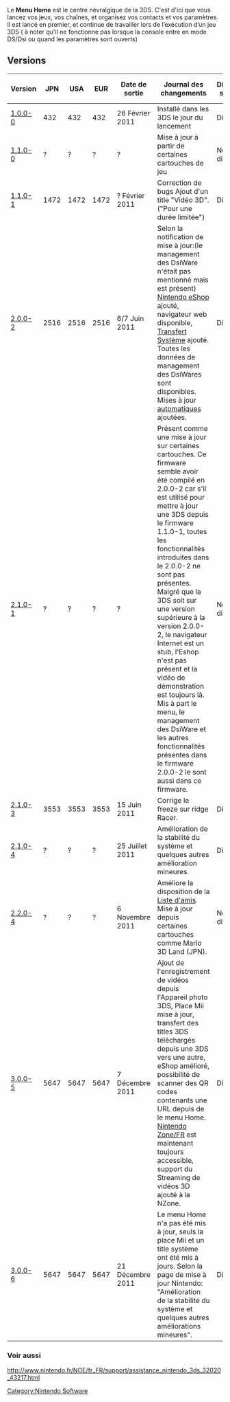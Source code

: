 Le **Menu Home** est le centre névralgique de la 3DS. C'est d'ici que
vous lancez vos jeux, vos chaînes, et organisez vos contacts et vos
paramètres. Il est lancé en premier, et continue de travailler lors de
l’exécution d’un jeu 3DS ( à noter qu'il ne fonctionne pas lorsque la
console entre en mode DS/Dsi ou quand les paramètres sont ouverts)

## Versions

| Version                       | JPN  | USA  | EUR  | Date de sortie   | Journal des changements                                                                                                                                                                                                                                                                                                                                                                                                                                                                                                                                                                              | Disponibilité sur le CDN | Date de publication sur le CDN |
|-------------------------------|------|------|------|------------------|------------------------------------------------------------------------------------------------------------------------------------------------------------------------------------------------------------------------------------------------------------------------------------------------------------------------------------------------------------------------------------------------------------------------------------------------------------------------------------------------------------------------------------------------------------------------------------------------------|--------------------------|--------------------------------|
| [1.0.0-0](1.0.0-0 "wikilink") | 432  | 432  | 432  | 26 Février 2011  | Installé dans les 3DS le jour du lancement                                                                                                                                                                                                                                                                                                                                                                                                                                                                                                                                                           | Disponible               | 18 Février 2011                |
| [1.1.0-0](1.1.0-0 "wikilink") | ?    | ?    | ?    | ?                | Mise à jour à partir de certaines cartouches de jeu                                                                                                                                                                                                                                                                                                                                                                                                                                                                                                                                                  | Non disponible           | N/A                            |
| [1.1.0-1](1.1.0-1 "wikilink") | 1472 | 1472 | 1472 | ? Février 2011   | Correction de bugs Ajout d'un title "Vidéo 3D". ("Pour une durée limitée")                                                                                                                                                                                                                                                                                                                                                                                                                                                                                                                           | Disponible               | 1er Mars 2011                  |
| [2.0.0-2](2.0.0-2 "wikilink") | 2516 | 2516 | 2516 | 6/7 Juin 2011    | Selon la notification de mise à jour:(le management des DsiWare n'était pas mentionné mais est présent) [Nintendo eShop](Nintendo_eShop/FR "wikilink") ajouté, navigateur web disponible, [Transfert Système](Transfert_Système "wikilink") ajouté. Toutes les données de management des DsiWares sont disponibles. Mises à jour [automatiques](SpotPass/FR "wikilink") ajoutées.                                                                                                                                                                                                                    | Disponible               | 6 Juin 2011                    |
| [2.1.0-1](2.1.0-1 "wikilink") | ?    | ?    | ?    | ?                | Présent comme une mise à jour sur certaines cartouches. Ce firmware semble avoir été compilé en 2.0.0-2 car s'il est utilisé pour mettre à jour une 3DS depuis le firmware 1.1.0-1, toutes les fonctionnalités introduites dans le 2.0.0-2 ne sont pas présentes. Malgré que la 3DS soit sur une version supérieure à la version 2.0.0-2, le navigateur Internet est un stub, l'Eshop n'est pas présent et la vidéo de démonstration est toujours là. Mis à part le menu, le management des DsiWare et les autres fonctionnalités présentes dans le firmware 2.0.0-2 le sont aussi dans ce firmware. | Non disponible           | ?                              |
| [2.1.0-3](2.1.0-3 "wikilink") | 3553 | 3553 | 3553 | 15 Juin 2011     | Corrige le freeze sur ridge Racer.                                                                                                                                                                                                                                                                                                                                                                                                                                                                                                                                                                   | Disponible               | 15 Juin 2011                   |
| [2.1.0-4](2.1.0-4 "wikilink") | ?    | ?    | ?    | 25 Juillet 2011  | Amélioration de la stabilité du système et quelques autres amélioration mineures.                                                                                                                                                                                                                                                                                                                                                                                                                                                                                                                    | Disponible               | ?                              |
| [2.2.0-4](2.2.0-4 "wikilink") | ?    | ?    | ?    | 6 Novembre 2011  | Améliore la disposition de la [Liste d'amis](Liste_d'amis "wikilink"). Mise à jour depuis certaines cartouches comme Mario 3D Land (JPN).                                                                                                                                                                                                                                                                                                                                                                                                                                                            | Non disponible           | ?                              |
| [3.0.0-5](3.0.0-5 "wikilink") | 5647 | 5647 | 5647 | 7 Décembre 2011  | Ajout de l'enregistrement de vidéos depuis l'Appareil photo 3DS, Place Mii mise à jour, transfert des titles 3DS téléchargés depuis une 3DS vers une autre, eShop amélioré, possibilité de scanner des QR codes contenants une URL depuis de le menu Home. [Nintendo Zone/FR](Nintendo_Zone/FR "wikilink") est maintenant toujours accessible, support du Streaming de vidéos 3D ajouté à la NZone.                                                                                                                                                                                                  | Disponible               | 7 Décembre 2011                |
| [3.0.0-6](3.0.0-6 "wikilink") | 5647 | 5647 | 5647 | 21 Décembre 2011 | Le menu Home n'a pas été mis à jour, seuls la place Mii et un title système ont été mis à jours. Selon la page de mise à jour Nintendo: "Amélioration de la stabilité du système et quelques autres améliorations mineures".                                                                                                                                                                                                                                                                                                                                                                         | Disponible               | 21 Décembre 2011               |

### Voir aussi

<http://www.nintendo.fr/NOE/fr_FR/support/assistance_nintendo_3ds_32020_43217.html>

[Category:Nintendo Software](Category:Nintendo_Software "wikilink")